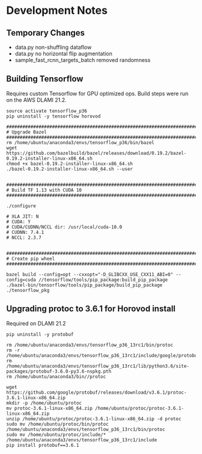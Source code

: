 # Development Notes

## Temporary Changes

- data.py non-shuffling dataflow
- data.py no horizontal flip augmentation
- sample_fast_rcnn_targets_batch removed randomness

## Building Tensorflow

Requires custom Tensorflow for GPU optimized ops. Build steps were run on the AWS DLAMI 21.2.

```
source activate tensorflow_p36
pip uninstall -y tensorflow horovod

############################################################################################################
# Upgrade Bazel
############################################################################################################ 
rm /home/ubuntu/anaconda3/envs/tensorflow_p36/bin/bazel
wget https://github.com/bazelbuild/bazel/releases/download/0.19.2/bazel-0.19.2-installer-linux-x86_64.sh
chmod +x bazel-0.19.2-installer-linux-x86_64.sh
./bazel-0.19.2-installer-linux-x86_64.sh --user


############################################################################################################
# Build TF 1.13 with CUDA 10
############################################################################################################

./configure

# XLA JIT: N
# CUDA: Y
# CUDA/CUDNN/NCCL dir: /usr/local/cuda-10.0
# CUDNN: 7.4.1
# NCCL: 2.3.7


############################################################################################################
# Create pip wheel
############################################################################################################

bazel build --config=opt --cxxopt="-D_GLIBCXX_USE_CXX11_ABI=0" --config=cuda //tensorflow/tools/pip_package:build_pip_package
./bazel-bin/tensorflow/tools/pip_package/build_pip_package ./tensorflow_pkg
```


## Upgrading protoc to 3.6.1 for Horovod install

Required on DLAMI 21.2

```
pip uninstall -y protobuf

rm /home/ubuntu/anaconda3/envs/tensorflow_p36_13rc1/bin/protoc
rm -r /home/ubuntu/anaconda3/envs/tensorflow_p36_13rc1/include/google/protobuf
rm /home/ubuntu/anaconda3/envs/tensorflow_p36_13rc1/lib/python3.6/site-packages/protobuf-3.6.0-py3.6-nspkg.pth
rm /home/ubuntu/anaconda3/bin//protoc

wget https://github.com/google/protobuf/releases/download/v3.6.1/protoc-3.6.1-linux-x86_64.zip
mkdir -p /home/ubuntu/protoc
mv protoc-3.6.1-linux-x86_64.zip /home/ubuntu/protoc/protoc-3.6.1-linux-x86_64.zip
unzip /home/ubuntu/protoc/protoc-3.6.1-linux-x86_64.zip -d protoc
sudo mv /home/ubuntu/protoc/bin/protoc /home/ubuntu/anaconda3/envs/tensorflow_p36_13rc1/bin/protoc
sudo mv /home/ubuntu/protoc/include/* /home/ubuntu/anaconda3/envs/tensorflow_p36_13rc1/include
pip install protobuf==3.6.1
```


